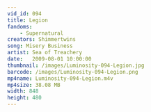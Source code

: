 ```yaml
---
vid_id: 094
title: Legion
fandoms:
    - Supernatural
creators: Shimmertwins
song: Misery Business
artist: Sea of Treachery
date:   2009-08-01 10:00:00
thumbnail: /images/Luminosity-094-Legion.jpg
barcode: /images/Luminosity-094-Legion.png
mp4name: Luminosity-094-Legion.m4v
mp4size: 38.08 MB
width: 848
height: 480
---
```



